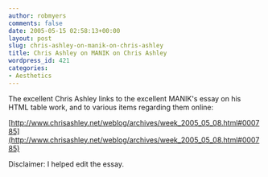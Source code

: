```yaml
---
author: robmyers
comments: false
date: 2005-05-15 02:58:13+00:00
layout: post
slug: chris-ashley-on-manik-on-chris-ashley
title: Chris Ashley on MANIK on Chris Ashley
wordpress_id: 421
categories:
- Aesthetics
---
```


The excellent Chris Ashley links to the excellent MANIK's essay on his HTML table work, and to various items regarding them online:  
  
[http://www.chrisashley.net/weblog/archives/week_2005_05_08.html#000785](http://www.chrisashley.net/weblog/archives/week_2005_05_08.html#000785)   
  
Disclaimer: I helped edit the essay.

  


